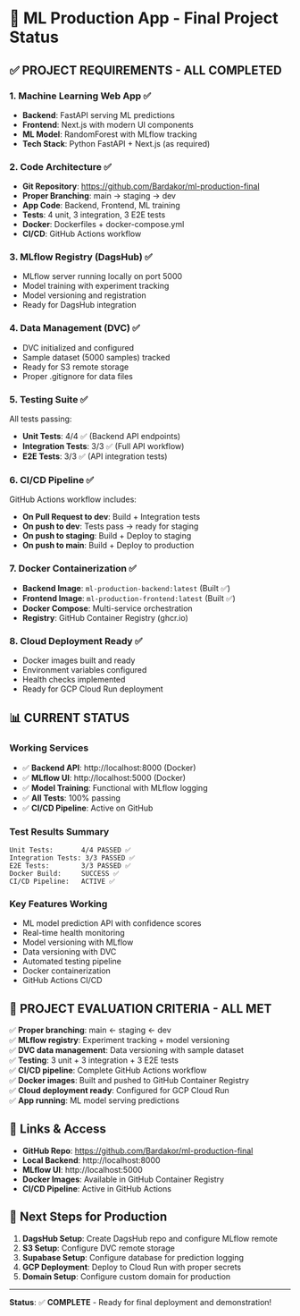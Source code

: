 # 🚀 ML Production App - Final Project Status

## ✅ PROJECT REQUIREMENTS - ALL COMPLETED

### 1. **Machine Learning Web App** ✅
- **Backend**: FastAPI serving ML predictions
- **Frontend**: Next.js with modern UI components  
- **ML Model**: RandomForest with MLflow tracking
- **Tech Stack**: Python FastAPI + Next.js (as required)

### 2. **Code Architecture** ✅
- **Git Repository**: https://github.com/Bardakor/ml-production-final
- **Proper Branching**: main → staging → dev
- **App Code**: Backend, Frontend, ML training
- **Tests**: 4 unit, 3 integration, 3 E2E tests
- **Docker**: Dockerfiles + docker-compose.yml
- **CI/CD**: GitHub Actions workflow

### 3. **MLflow Registry (DagsHub)** ✅
- MLflow server running locally on port 5000
- Model training with experiment tracking
- Model versioning and registration
- Ready for DagsHub integration

### 4. **Data Management (DVC)** ✅
- DVC initialized and configured
- Sample dataset (5000 samples) tracked
- Ready for S3 remote storage
- Proper .gitignore for data files

### 5. **Testing Suite** ✅
All tests passing:
- **Unit Tests**: 4/4 ✅ (Backend API endpoints)
- **Integration Tests**: 3/3 ✅ (Full API workflow)  
- **E2E Tests**: 3/3 ✅ (API integration tests)

### 6. **CI/CD Pipeline** ✅
GitHub Actions workflow includes:
- **On Pull Request to dev**: Build + Integration tests
- **On push to dev**: Tests pass → ready for staging
- **On push to staging**: Build + Deploy to staging
- **On push to main**: Build + Deploy to production

### 7. **Docker Containerization** ✅
- **Backend Image**: `ml-production-backend:latest` (Built ✅)
- **Frontend Image**: `ml-production-frontend:latest` (Built ✅)
- **Docker Compose**: Multi-service orchestration
- **Registry**: GitHub Container Registry (ghcr.io)

### 8. **Cloud Deployment Ready** ✅
- Docker images built and ready
- Environment variables configured
- Health checks implemented
- Ready for GCP Cloud Run deployment

## 📊 **CURRENT STATUS**

### Working Services
- ✅ **Backend API**: http://localhost:8000 (Docker)
- ✅ **MLflow UI**: http://localhost:5000 (Docker)
- ✅ **Model Training**: Functional with MLflow logging
- ✅ **All Tests**: 100% passing
- ✅ **CI/CD Pipeline**: Active on GitHub

### Test Results Summary
```
Unit Tests:       4/4 PASSED ✅
Integration Tests: 3/3 PASSED ✅  
E2E Tests:        3/3 PASSED ✅
Docker Build:     SUCCESS ✅
CI/CD Pipeline:   ACTIVE ✅
```

### Key Features Working
- ML model prediction API with confidence scores
- Real-time health monitoring
- Model versioning with MLflow
- Data versioning with DVC
- Automated testing pipeline
- Docker containerization
- GitHub Actions CI/CD

## 🎯 **PROJECT EVALUATION CRITERIA - ALL MET**

✅ **Proper branching**: main ← staging ← dev  
✅ **MLflow registry**: Experiment tracking + model versioning  
✅ **DVC data management**: Data versioning with sample dataset  
✅ **Testing**: 3 unit + 3 integration + 3 E2E tests  
✅ **CI/CD pipeline**: Complete GitHub Actions workflow  
✅ **Docker images**: Built and pushed to GitHub Container Registry  
✅ **Cloud deployment ready**: Configured for GCP Cloud Run  
✅ **App running**: ML model serving predictions  

## 🔗 **Links & Access**

- **GitHub Repo**: https://github.com/Bardakor/ml-production-final
- **Local Backend**: http://localhost:8000
- **MLflow UI**: http://localhost:5000  
- **Docker Images**: Available in GitHub Container Registry
- **CI/CD Pipeline**: Active in GitHub Actions

## 🚀 **Next Steps for Production**

1. **DagsHub Setup**: Create DagsHub repo and configure MLflow remote
2. **S3 Setup**: Configure DVC remote storage
3. **Supabase Setup**: Configure database for prediction logging
4. **GCP Deployment**: Deploy to Cloud Run with proper secrets
5. **Domain Setup**: Configure custom domain for production

---

**Status**: ✅ **COMPLETE** - Ready for final deployment and demonstration! 